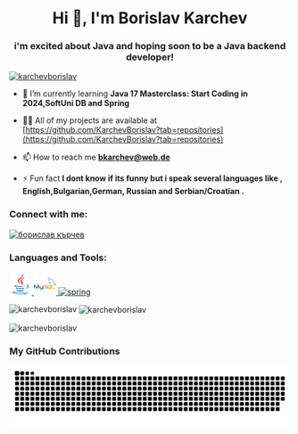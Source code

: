 <h1 align="center">Hi 👋, I'm Borislav Karchev</h1>
<h3 align="center">i'm excited about Java and hoping soon to be a Java backend developer!</h3>

<p align="left"> <a href="https://github.com/ryo-ma/github-profile-trophy"><img src="https://github-profile-trophy.vercel.app/?username=karchevborislav" alt="karchevborislav" /></a> </p>

- 🌱 I’m currently learning **Java 17 Masterclass: Start Coding in 2024,SoftUni DB and Spring**

- 👨‍💻 All of my projects are available at [https://github.com/KarchevBorislav?tab=repositories](https://github.com/KarchevBorislav?tab=repositories)

- 📫 How to reach me **bkarchev@web.de**

- ⚡ Fun fact **I dont know if its funny but i speak several languages like , English,Bulgarian,German, Russian and Serbian/Croatian .**

<h3 align="left">Connect with me:</h3>
<p align="left">
<a href="https://fb.com/борислав кърчев" target="blank"><img align="center" src="https://raw.githubusercontent.com/rahuldkjain/github-profile-readme-generator/master/src/images/icons/Social/facebook.svg" alt="борислав кърчев" height="30" width="40" /></a>
</p>

<h3 align="left">Languages and Tools:</h3>
<p align="left"> <a href="https://www.java.com" target="_blank" rel="noreferrer"> <img src="https://raw.githubusercontent.com/devicons/devicon/master/icons/java/java-original.svg" alt="java" width="40" height="40"/> </a> <a href="https://www.mysql.com/" target="_blank" rel="noreferrer"> <img src="https://raw.githubusercontent.com/devicons/devicon/master/icons/mysql/mysql-original-wordmark.svg" alt="mysql" width="40" height="40"/> </a> <a href="https://spring.io/" target="_blank" rel="noreferrer"> <img src="https://www.vectorlogo.zone/logos/springio/springio-icon.svg" alt="spring" width="40" height="40"/> </a> </p>

<p><img align="left" src="https://github-readme-stats.vercel.app/api/top-langs?username=karchevborislav&show_icons=true&locale=en&layout=compact" alt="karchevborislav" /></p>

<p>&nbsp;<img align="center" src="https://github-readme-stats.vercel.app/api?username=karchevborislav&show_icons=true&locale=en" alt="karchevborislav" /></p>

<p><img align="center" src="https://github-readme-streak-stats.herokuapp.com/?user=karchevborislav&" alt="karchevborislav" /></p>

### My GitHub Contributions
![Snake animation](https://raw.githubusercontent.com/KarchevBorislav/KarchevBorislav/output/github-contribution-grid-snake.svg)
